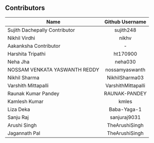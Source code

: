 ## Contributors   

| Name | Github Username |
| --- | :---: |
| Sujith Dachepally Contributor | sujith248 |
| Nikhil Virdhi | nikhv |
| Aakanksha Contributor | - |
| Harshita Tripathi | ht170900 |
| Neha Jha  | neha030 |
| NOSSAM VENKATA YASWANTH REDDY  | nossamyaswanth |
| Nikhil Sharma  | NikhilSharma03 |
| Varshith Mittapalli  | VarshithMittapalli |
| Raunak Kumar Pandey  | RAUNAK-PANDEY |
| Kamlesh Kumar  | kmles |
| Liza Deka | Baba-Yaga-1 |
| Sanju Raj | sanjuraj9031 |
| Arushi Singh | TheArushiSingh |
| Jagannath Pal | TheArushiSingh |    
